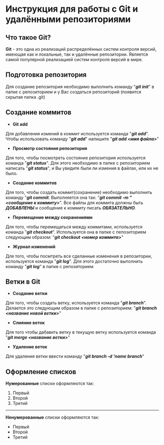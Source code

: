 # Инструкция для работы с Git и удалёнными репозиториями

## **Что такое Git?**
**Git** - это одна из реализаций распределённых систем контроля версий, имеющая как и локальные, так и удалённые репозитории. Является самой популярной реализацией систем контроля версий в мире.

## **Подготовка репозитория**

Для создание репозитория необходимо выполнить команду "***git init***"  в папке с репозиторием и у Вас создаться репозиторий (появится скрытая папка .git)

## **Создание коммитов**

* **Git add**

Для добавления измений в коммит используется команда "***git add***". Чтобы использовать команду "***git add***" напишите "***git add <имя файла>***"

* **Просмотр состояния репозитория**

Для того, чтобы посмотреть состояние репозитория используется команда "***git status***". Для этого необходимо в папке с репозиторием написать "***git status***", и Вы увидите были ли измения в файлах, или их не было.

* **Создание коммитов**

Для того, чтобы создать коммит(сохранение) необходимо выполнить команду "***git commit***. Выполняется она так: "***git commit -m "<сообщение к коммиту>***". Все файлы для коммита должны быть ***ДОБАВЛЕНЫ*** и сообщение к коммиту писать ***ОБЯЗАТЕЛЬНО***.

* **Перемещение между сохранениями**

Для того, чтобы перемещаться между коммитами, используется команда "***git checkout***". Используется она в папке с пепозиторием следующим образом: "***git checkout <номер коммита>***"

* **Журнал изменений**

Для того, чтобы посмтреть все сделанные изменения в репозитории, используется команда "***git log***". Для этого достаточно выполнить команду "***git log***" в папке с репозиторием

## **Ветки в Git**

* **Создание ветки**

Для того, чтобы создать ветку, используется команда "***git branch***". Делается это следующим образом в папке с репозиторием: "***git branch <название новой ветки>***"

* **Слияние веток**

Для того чтобы дабавить ветку в текущую ветку используется команда "***git merge <название ветки>***"

* **Удаление веток**

Для удаления ветки ввести команду "***git branch -d 'name branch***"

## Оформление списков
**Нумерованные** списки оформляются так:
1. Первый
2. Второй
3. Третий

***

**Ненумерованные** списки оформляются так:
* Первый
* Второй
* Третий